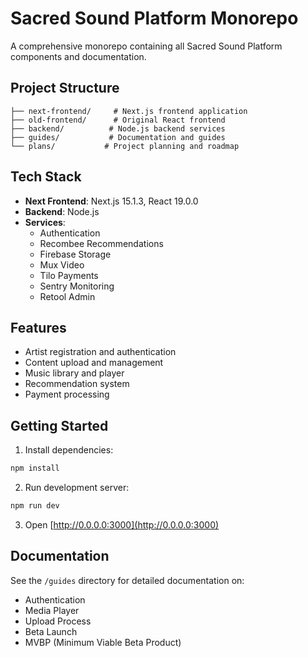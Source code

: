 
# Sacred Sound Platform Monorepo

A comprehensive monorepo containing all Sacred Sound Platform components and documentation.

## Project Structure

```
├── next-frontend/     # Next.js frontend application
├── old-frontend/      # Original React frontend
├── backend/          # Node.js backend services
├── guides/           # Documentation and guides
└── plans/           # Project planning and roadmap
```

## Tech Stack

- **Next Frontend**: Next.js 15.1.3, React 19.0.0
- **Backend**: Node.js
- **Services**:
  - Authentication
  - Recombee Recommendations
  - Firebase Storage
  - Mux Video
  - Tilo Payments
  - Sentry Monitoring
  - Retool Admin

## Features

- Artist registration and authentication
- Content upload and management
- Music library and player
- Recommendation system
- Payment processing

## Getting Started

1. Install dependencies:
```bash
npm install
```

2. Run development server:
```bash
npm run dev
```

3. Open [http://0.0.0.0:3000](http://0.0.0.0:3000)

## Documentation

See the `/guides` directory for detailed documentation on:
- Authentication
- Media Player
- Upload Process
- Beta Launch
- MVBP (Minimum Viable Beta Product)
